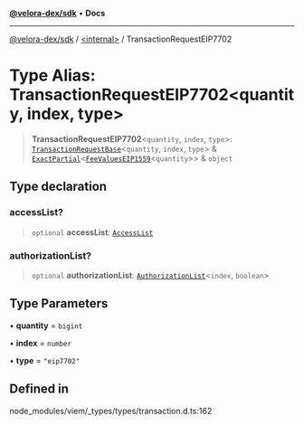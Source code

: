 [**@velora-dex/sdk**](../../README.md) • **Docs**

***

[@velora-dex/sdk](../../globals.md) / [\<internal\>](../README.md) / TransactionRequestEIP7702

# Type Alias: TransactionRequestEIP7702\<quantity, index, type\>

> **TransactionRequestEIP7702**\<`quantity`, `index`, `type`\>: [`TransactionRequestBase`](TransactionRequestBase.md)\<`quantity`, `index`, `type`\> & [`ExactPartial`](ExactPartial.md)\<[`FeeValuesEIP1559`](FeeValuesEIP1559.md)\<`quantity`\>\> & `object`

## Type declaration

### accessList?

> `optional` **accessList**: [`AccessList`](AccessList.md)

### authorizationList?

> `optional` **authorizationList**: [`AuthorizationList`](AuthorizationList.md)\<`index`, `boolean`\>

## Type Parameters

• **quantity** = `bigint`

• **index** = `number`

• **type** = `"eip7702"`

## Defined in

node\_modules/viem/\_types/types/transaction.d.ts:162
